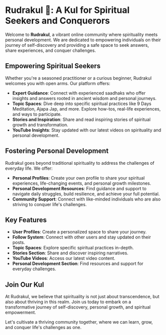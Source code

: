 # Rudrakul 🔱: A Kul for Spiritual Seekers and Conquerors

Welcome to **Rudrakul**, a vibrant online community where spirituality meets personal development. We are dedicated to empowering individuals on their journey of self-discovery and providing a safe space to seek answers, share experiences, and conquer challenges.

## Empowering Spiritual Seekers

Whether you're a seasoned practitioner or a curious beginner, Rudrakul welcomes you with open arms. Our platform offers:

- **Expert Guidance**: Connect with experienced saadhaks who offer insights and answers rooted in ancient wisdom and personal journeys.
- **Topic Spaces**: Dive deep into specific spiritual practices like 9 Days Meditation, Ajapa Jap, and more. Explore how-tos, real-life experiences, and ways to participate.
- **Stories and Inspiration**: Share and read inspiring stories of spiritual growth and transformation.
- **YouTube Insights**: Stay updated with our latest videos on spirituality and personal development.

## Fostering Personal Development

Rudrakul goes beyond traditional spirituality to address the challenges of everyday life. We offer:

- **Personal Profiles**: Create your own profile to share your spiritual experiences, life-changing events, and personal growth milestones.
- **Personal Development Resources**: Find guidance and support to navigate daily struggles, build resilience, and achieve your full potential.
- **Community Support**: Connect with like-minded individuals who are also striving to conquer life's challenges.

## Key Features

- **User Profiles**: Create a personalized space to share your journey.
- **Follow System**: Connect with other users and stay updated on their posts.
- **Topic Spaces**: Explore specific spiritual practices in-depth.
- **Stories Section**: Share and discover inspiring narratives.
- **YouTube Videos**: Access our latest video content.
- **Personal Development Section**: Find resources and support for everyday challenges.

## Join Our Kul

At Rudrakul, we believe that spirituality is not just about transcendence, but also about thriving in this realm. Join us today to embark on a transformative journey of self-discovery, personal growth, and spiritual empowerment.

Let's cultivate a thriving community together, where we can learn, grow, and conquer life's challenges as one.
